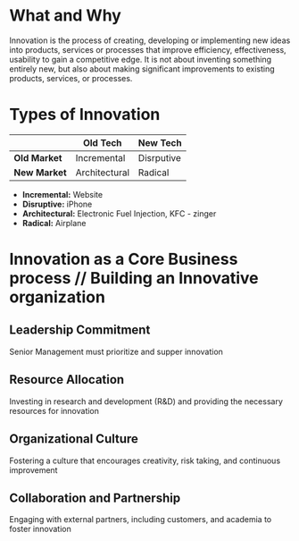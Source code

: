 # What and Why
Innovation is the process of creating, developing or implementing new ideas into products, services or processes that improve efficiency, effectiveness, usability to gain a competitive edge.
It is not about inventing something entirely new, but also about making significant improvements to existing products, services, or processes.
# Types of Innovation

|                | Old Tech      | New Tech   |
| -------------- | ------------- | ---------- |
| **Old Market** | Incremental   | Disrputive |
| **New Market** | Architectural | Radical    |
- **Incremental:** Website
- **Disruptive:** iPhone
- **Architectural:** Electronic Fuel Injection, KFC - zinger
- **Radical:** Airplane
# Innovation as a Core Business process // Building an Innovative organization

## Leadership Commitment
Senior Management must prioritize and supper innovation

## Resource Allocation
Investing in research and development (R&D) and providing the necessary resources for innovation

## Organizational Culture
Fostering a culture that encourages creativity, risk taking, and continuous improvement

## Collaboration and Partnership
Engaging with external partners, including customers, and academia to foster innovation

